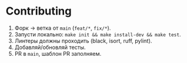 # Contributing

1. Форк → ветка от `main` (`feat/*`, `fix/*`).
2. Запусти локально: `make init && make install-dev && make test`.
3. Линтеры должны проходить (black, isort, ruff, pylint).
4. Добавляй/обновляй тесты.
5. PR в `main`, шаблон PR заполняем.
